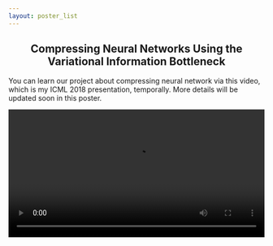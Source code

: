```yaml
---
layout: poster_list
---
```


<h2 align="center">Compressing Neural Networks Using the Variational Information Bottleneck</h2>

<p>You can learn our project about compressing neural network via this video, which is my ICML 2018 presentation, temporally. More details will be updated soon in this poster.</p>

<div align="center">
<video width="100%" max-width="640" controls="controls" align="center">
  <source src="/posters/icml2018_compressing_video.mp4" type="video/mp4" />
</video>
</div>